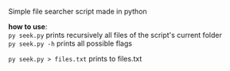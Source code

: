 Simple file searcher script made in python

**how to use**:  
```py seek.py``` prints recursively all files of the script's current folder  
```py seek.py -h``` prints all possible flags

```py seek.py > files.txt``` prints to files.txt
